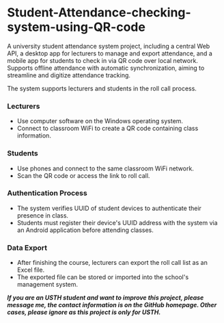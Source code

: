 # Student-Attendance-checking-system-using-QR-code

A university student attendance system project, including a central Web API, a desktop app for lecturers to manage and export attendance, and a mobile app for students to check in via QR code over local network. Supports offline attendance with automatic synchronization, aiming to streamline and digitize attendance tracking.

The system supports lecturers and students in the roll call process.

### Lecturers

* Use computer software on the Windows operating system.
* Connect to classroom WiFi to create a QR code containing class information.

### Students

* Use phones and connect to the same classroom WiFi network.
* Scan the QR code or access the link to roll call.

### Authentication Process

* The system verifies UUID of student devices to authenticate their presence in class.
* Students must register their device's UUID address with the system via an Android application before attending classes.

### Data Export

* After finishing the course, lecturers can export the roll call list as an Excel file.
* The exported file can be stored or imported into the school's management system.



***If you are an USTH student and want to improve this project, please message me, the contact information is on the GitHub homepage. Other cases, please ignore as this project is only for USTH.***

